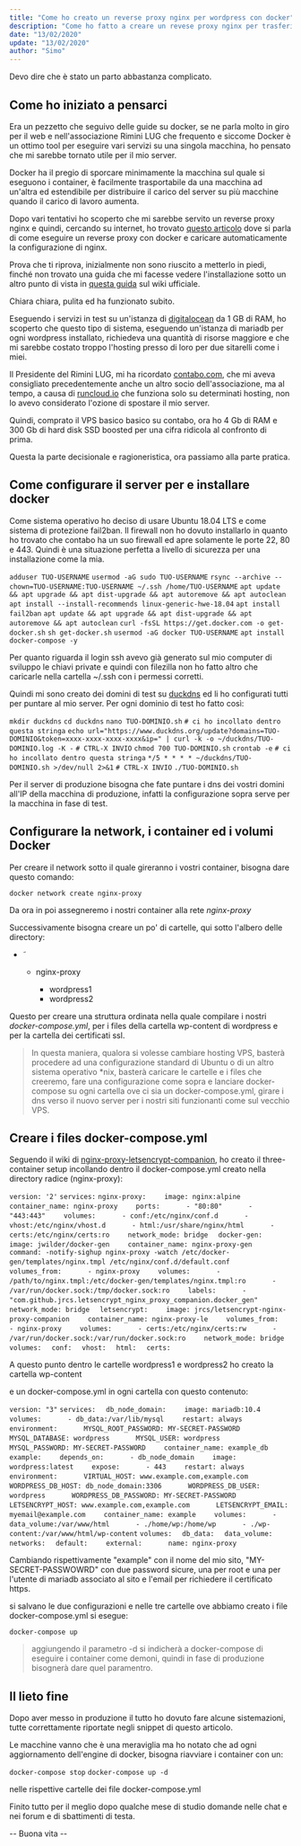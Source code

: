 ```yaml
---
title: "Come ho creato un reverse proxy nginx per wordpress con docker"
description: "Come ho fatto a creare un revese proxy nginx per trasferire i miei siti wordpress da un ambiente LEMP gestito ad un ambiente docker che gestisco io facilmente."
date: "13/02/2020"
update: "13/02/2020"
author: "Simo"
---
```


Devo dire che è stato un parto abbastanza complicato.

## Come ho iniziato a pensarci

Era un pezzetto che seguivo delle guide su docker, se ne parla molto in giro per il web e nell'associazione Rimini LUG che frequento e siccome Docker è un ottimo tool per eseguire vari servizi su una singola macchina, ho pensato che mi sarebbe tornato utile per il mio server.

Docker ha il pregio di sporcare minimamente la macchina sul quale si eseguono i container, è facilmente trasportabile da una macchina ad un'altra ed estendibile per distribuire il carico del server su più macchine quando il carico di lavoro aumenta.

Dopo vari tentativi ho scoperto che mi sarebbe servito un reverse proxy nginx e quindi, cercando su internet, ho trovato [questo articolo](https://www.pattonwebz.com/docker/multiple-wordpress-containers-proxy/) dove si parla di come eseguire un reverse proxy con docker e caricare automaticamente la configurazione di nginx.

Prova che ti riprova, inizialmente non sono riuscito a metterlo in piedi, finché non trovato una guida che mi facesse vedere l'installazione sotto un altro punto di vista in [questa guida](https://github.com/JrCs/docker-letsencrypt-nginx-proxy-companion/wiki/Docker-Compose) sul wiki ufficiale.

Chiara chiara, pulita ed ha funzionato subito.

Eseguendo i servizi in test su un'istanza di [digitalocean](https://m.do.co/c/b8caeaf651c4) da 1 GB di RAM, ho scoperto che questo tipo di sistema, eseguendo un'istanza di mariadb per ogni wordpress installato, richiedeva una quantità di risorse maggiore e che mi sarebbe costato troppo l'hosting presso di loro per due sitarelli come i miei.

Il Presidente del Rimini LUG, mi ha ricordato [contabo.com](https://contabo.com), che mi aveva consigliato precedentemente anche un altro socio dell'associazione, ma al tempo, a causa di [runcloud.io](https://runcloud.io/r/7v3Yv3Jj5KVR) che funziona solo su determinati hosting, non lo avevo considerato l'ozione di spostare il mio server.

Quindi, comprato il VPS basico basico su contabo, ora ho 4 Gb di RAM e 300 Gb di hard disk SSD boosted per una cifra ridicola al confronto di prima.

Questa la parte decisionale e ragioneristica, ora passiamo alla parte pratica.

## Come configurare il server per e installare docker

Come sistema operativo ho deciso di usare Ubuntu 18.04 LTS e come sistema di protezione fail2ban. Il firewall non ho dovuto installarlo in quanto ho trovato che contabo ha un suo firewall ed apre solamente le porte 22, 80 e 443. Quindi è una situazione perfetta a livello di sicurezza per una installazione come la mia.

`adduser TUO-USERNAME`
`usermod -aG sudo TUO-USERNAME`
`rsync --archive --chown=TUO-USERNAME:TUO-USERNAME ~/.ssh /home/TUO-USERNAME`
`apt update && apt upgrade && apt dist-upgrade && apt autoremove && apt autoclean`
`apt install --install-recommends linux-generic-hwe-18.04`
`apt install fail2ban`
`apt update && apt upgrade && apt dist-upgrade && apt autoremove && apt autoclean`
`curl -fsSL https://get.docker.com -o get-docker.sh`
`sh get-docker.sh`
`usermod -aG docker TUO-USERNAME`
`apt install docker-compose -y`

Per quanto riguarda il login ssh avevo già generato sul mio computer di sviluppo le chiavi private e quindi con filezilla non ho fatto altro che caricarle nella cartella ~/.ssh con i permessi corretti.

Quindi mi sono creato dei domini di test su [duckdns](https://duckdns.org) ed li ho configurati tutti per puntare al mio server.
Per ogni dominio di test ho fatto così:

`mkdir duckdns`
`cd duckdns`
`nano TUO-DOMINIO.sh`
`# ci ho incollato dentro questa stringa`
`echo url="https://www.duckdns.org/update?domains=TUO-DOMINIO&token=xxxx-xxxx-xxxx-xxxx&ip=" | curl -k -o ~/duckdns/TUO-DOMINIO.log -K -`
`# CTRL-X INVIO`
`chmod 700 TUO-DOMINIO.sh`
`crontab -e`
`# ci ho incollato dentro questa stringa`
`*/5 * * * * ~/duckdns/TUO-DOMINIO.sh >/dev/null 2>&1`
`# CTRL-X INVIO`
`./TUO-DOMINIO.sh`

Per il server di produzione bisogna che fate puntare i dns dei vostri domini all'IP della macchina di produzione, infatti la configurazione sopra serve per la macchina in fase di test.

## Configurare la network, i container ed i volumi Docker

Per creare il network sotto il quale gireranno i vostri container, bisogna dare questo comando:

`docker network create nginx-proxy`

Da ora in poi assegneremo i nostri container alla rete *nginx-proxy*

Successivamente bisogna creare un po' di cartelle, qui sotto l'albero delle directory:

<ul>
    <li>&tilde;</li>
        <ul>
            <li>nginx-proxy</li>
                <ul>
                    <li>wordpress1</li>
                    <li>wordpress2</li>
                </ul>
        </ul>
</ul>


Questo per creare una struttura ordinata nella quale compilare i nostri *docker-compose.yml*, per i files della cartella wp-content di wordpress e per la cartella dei certificati ssl.

> In questa maniera, qualora si volesse cambiare hosting VPS, basterà procedere ad una configurazione standard di Ubuntu o di un altro sistema operativo *nix, basterà caricare le cartelle e i files che creeremo, fare una configurazione come sopra e lanciare docker-compose su ogni cartella ove ci sia un docker-compose.yml, girare i dns verso il nuovo server per i nostri siti funzionanti come sul vecchio VPS.

## Creare i files docker-compose.yml

Seguendo il wiki di [nginx-proxy-letsencrypt-companion](https://github.com/JrCs/docker-letsencrypt-nginx-proxy-companion/wiki/Docker-Compose), ho creato il three-container setup incollando dentro il docker-compose.yml creato nella directory radice (nginx-proxy):

`version: '2'`
`services:`
`nginx-proxy:`
`    image: nginx:alpine`
`    container_name: nginx-proxy`
`    ports:`
`      - "80:80"`
`      - "443:443"`
`    volumes:`
`      - conf:/etc/nginx/conf.d`
`      - vhost:/etc/nginx/vhost.d`
`      - html:/usr/share/nginx/html`
`      - certs:/etc/nginx/certs:ro`
`    network_mode: bridge`
`  docker-gen:`
`    image: jwilder/docker-gen`
`    container_name: nginx-proxy-gen`
`    command: -notify-sighup nginx-proxy -watch /etc/docker-gen/templates/nginx.tmpl /etc/nginx/conf.d/default.conf`
`    volumes_from:`
`      - nginx-proxy`
`    volumes:`
`      - /path/to/nginx.tmpl:/etc/docker-gen/templates/nginx.tmpl:ro`
`      - /var/run/docker.sock:/tmp/docker.sock:ro`
`    labels:`
`      - "com.github.jrcs.letsencrypt_nginx_proxy_companion.docker_gen"`
`    network_mode: bridge`
`  letsencrypt:`
`    image: jrcs/letsencrypt-nginx-proxy-companion`
`    container_name: nginx-proxy-le`
`    volumes_from:`
`      - nginx-proxy`
`    volumes:`
`      - certs:/etc/nginx/certs:rw`
`      - /var/run/docker.sock:/var/run/docker.sock:ro`
`    network_mode: bridge`
`volumes:`
`  conf:`
`  vhost:`
`  html:`
`  certs:`

A questo punto dentro le cartelle wordpress1 e wordpress2 ho creato la cartella wp-content

e un docker-compose.yml in ogni cartella con questo contenuto:

`version: "3"`
`services:`
`  db_node_domain:`
`    image: mariadb:10.4`
`    volumes:`
`      - db_data:/var/lib/mysql`
`    restart: always`
`    environment:`
`      MYSQL_ROOT_PASSWORD: MY-SECRET-PASSWORD`
`      MYSQL_DATABASE: wordpress`
`      MYSQL_USER: wordpress`
`      MYSQL_PASSWORD: MY-SECRET-PASSWORD`
`    container_name: example_db`
`  example:`
`    depends_on:`
`      - db_node_domain`
`    image: wordpress:latest`
`    expose:`
`      - 443`
`    restart: always`
`    environment:`
`      VIRTUAL_HOST: www.example.com,example.com`
`      WORDPRESS_DB_HOST: db_node_domain:3306`
`      WORDPRESS_DB_USER: wordpress`
`      WORDPRESS_DB_PASSWORD: MY-SECRET-PASSWORD`
`      LETSENCRYPT_HOST: www.example.com,example.com`
`      LETSENCRYPT_EMAIL: myemail@example.com`
`    container_name: example`
`    volumes:`
`      - data_volume:/var/www/html`
`      - ./home/wp:/home/wp`
`      - ./wp-content:/var/www/html/wp-content`
`volumes:`
`  db_data:`
`  data_volume:`
`networks:`
`  default:`
`    external:`
`      name: nginx-proxy`

Cambiando rispettivamente "example" con il nome del mio sito, "MY-SECRET-PASSWOWRD" con due password sicure, una per root e una per l'utente di mariadb associato al sito e l'email per richiedere il certificato https.

si salvano le due configurazioni e nelle tre cartelle ove abbiamo creato i file docker-compose.yml si esegue:

`docker-compose up`

> aggiungendo il parametro -d si indicherà a docker-compose di eseguire i container come demoni, quindi in fase di produzione bisognerà dare quel paramentro.

## Il lieto fine

Dopo aver messo in produzione il tutto ho dovuto fare alcune sistemazioni, tutte correttamente riportate negli snippet di questo articolo.

Le macchine vanno che è una meraviglia ma ho notato che ad ogni aggiornamento dell'engine di docker, bisogna riavviare i container con un:

`docker-compose stop`
`docker-compose up -d`

nelle rispettive cartelle dei file docker-compose.yml

Finito tutto per il meglio dopo qualche mese di studio domande nelle chat e nei forum e di sbattimenti di testa.

-- Buona vita --